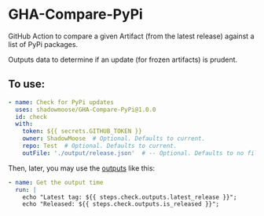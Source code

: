 # GHA-Compare-PyPi

GitHub Action to compare a given Artifact (from the latest release) against a list of PyPi packages.

Outputs data to determine if an update (for frozen artifacts) is prudent.

## To use:
```yml
- name: Check for PyPi updates
  uses: shadowmoose/GHA-Compare-PyPi@1.0.0
  id: check
  with:
    token: ${{ secrets.GITHUB_TOKEN }}
    owner: ShadowMoose  # Optional. Defaults to current.
    repo: Test  # Optional. Defaults to current.
    outFile: './output/release.json'  # -- Optional. Defaults to no file output.
```


Then, later, you may use the [outputs](./action.yml) like this:

```yml
- name: Get the output time
  run: |
    echo "Latest tag: ${{ steps.check.outputs.latest_release }}";
    echo "Released: ${{ steps.check.outputs.is_released }}";
```
